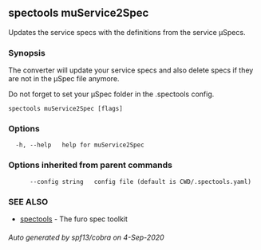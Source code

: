 ## spectools muService2Spec

Updates the service specs with the definitions from the service µSpecs.

### Synopsis

The converter will update your service specs and also delete specs if they are not in the µSpec file anymore.

Do not forget to set your µSpec folder in the .spectools config. 


```
spectools muService2Spec [flags]
```

### Options

```
  -h, --help   help for muService2Spec
```

### Options inherited from parent commands

```
      --config string   config file (default is CWD/.spectools.yaml)
```

### SEE ALSO

* [spectools](spectools.md)	 - The furo spec toolkit

###### Auto generated by spf13/cobra on 4-Sep-2020
